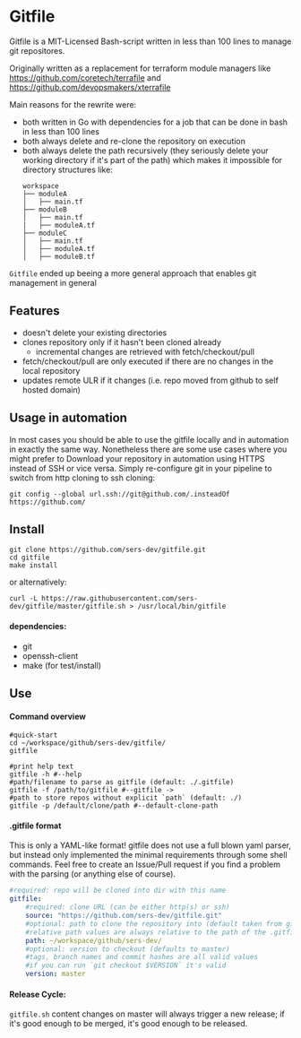 # Gitfile

Gitfile is a MIT-Licensed Bash-script written in less than 100 lines to manage git repositores. 

Originally written as a replacement for terraform module managers like https://github.com/coretech/terrafile and https://github.com/devopsmakers/xterrafile 

Main reasons for the rewrite were:
 - both written in Go with dependencies for a job that can be done in bash in less than 100 lines
 - both always delete and re-clone the repository on execution
 - both always delete the path recursively (they seriously delete your working directory if it's part of the path) which makes it impossible for directory structures like:
   ```shell script
   workspace
   ├── moduleA
   │   ├── main.tf
   ├── moduleB
   │   ├── main.tf
   |   ├── moduleA.tf
   ├── moduleC
   │   ├── main.tf
   │   ├── moduleA.tf
   │   ├── moduleB.tf
   ```

`Gitfile` ended up beeing a more general approach that enables git management in general

 
## Features
 - doesn't delete your existing directories
 - clones repository only if it hasn't been cloned already
   - incremental changes are retrieved with fetch/checkout/pull
 - fetch/checkout/pull are only executed if there are no changes in the local repository
 - updates remote ULR if it changes (i.e. repo moved from github to self hosted domain)
 
## Usage in automation

In most cases you should be able to use the gitfile locally and in automation in exactly the same way.
Nonetheless there are some use cases where you might prefer to Download your repository in automation using HTTPS instead of SSH or vice versa. 
Simply re-configure git in your pipeline to switch from http cloning to ssh cloning:
```shell script
git config --global url.ssh://git@github.com/.insteadOf https://github.com/
```

## Install

```shell script
git clone https://github.com/sers-dev/gitfile.git
cd gitfile
make install
```

or alternatively:
```shell script
curl -L https://raw.githubusercontent.com/sers-dev/gitfile/master/gitfile.sh > /usr/local/bin/gitfile
```

#### dependencies:
 - git
 - openssh-client 
 - make (for test/install)
  

## Use

#### Command overview

```shell script
#quick-start
cd ~/workspace/github/sers-dev/gitfile/
gitfile
```

```shell script
#print help text
gitfile -h #--help
#path/filename to parse as gitfile (default: ./.gitfile)
gitfile -f /path/to/gitfile #--gitfile ->
#path to store repos without explicit `path` (default: ./)
gitfile -p /default/clone/path #--default-clone-path  
```

#### .gitfile format

This is only a YAML-like format! gitfile does not use a full blown yaml parser, but instead only implemented the minimal requirements through some shell commands. 
Feel free to create an Issue/Pull request if you find a problem with the parsing (or anything else of course).

```yaml
#required: repo will be cloned into dir with this name
gitfile:
    #required: clone URL (can be either http(s) or ssh)
    source: "https://github.com/sers-dev/gitfile.git"
    #optional: path to clone the repository into (default taken from gitfile command)
    #relative path values are always relative to the path of the .gitfile
    path: ~/workspace/github/sers-dev/
    #optional: version to checkout (defaults to master)
    #tags, branch names and commit hashes are all valid values
    #if you can run `git checkout $VERSION` it's valid
    version: master
```

#### Release Cycle:
`gitfile.sh` content changes on master will always trigger a new release; if it's good enough to be merged, it's good enough to be released.
